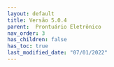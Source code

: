 ```yaml
---
layout: default
title: Versão 5.0.4
parent:  Prontuário Eletrônico
nav_order: 3
has_children: false
has_toc: true
last_modified_date: "07/01/2022"
---
```


